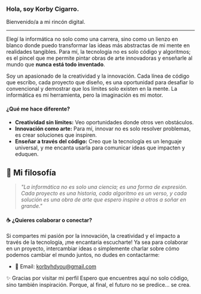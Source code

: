 ### **Hola, soy Korby Cigarro.**  
Bienvenido/a a mi rincón digital.  

---------------------------------

  Elegí la informática no solo como una carrera, sino como un lienzo en blanco donde puedo transformar las ideas más abstractas de mi mente en realidades tangibles. Para mí, la tecnología no es solo código y algoritmos; es el pincel que me permite pintar obras de arte innovadoras y enseñarle al mundo que **nunca está todo inventado**.  

Soy un apasionado de la creatividad y la innovación. Cada línea de código que escribo, cada proyecto que diseño, es una oportunidad para desafiar lo convencional y demostrar que los límites solo existen en la mente. La informática es mi herramienta, pero la imaginación es mi motor.  

#### **¿Qué me hace diferente?**  
- **Creatividad sin límites:** Veo oportunidades donde otros ven obstáculos.  
- **Innovación como arte:** Para mí, innovar no es solo resolver problemas, es crear soluciones que inspiren.  
- **Enseñar a través del código:** Creo que la tecnología es un lenguaje universal, y me encanta usarla para comunicar ideas que impacten y eduquen.  

## 🚀 **Mi filosofía**  
> *"La informática no es solo una ciencia; es una forma de expresión. Cada proyecto es una historia, cada algoritmo es un verso, y cada solución es una obra de arte que espero inspire a otros a soñar en grande."*  

#### ☕ **¿Quieres colaborar o conectar?**  
Si compartes mi pasión por la innovación, la creatividad y el impacto a través de la tecnología, ¡me encantaría escucharte! Ya sea para colaborar en un proyecto, intercambiar ideas o simplemente charlar sobre cómo podemos cambiar el mundo juntos, no dudes en contactarme:  
- 📧 Email: korbyhdyou@gmail.com  

✨ Gracias por visitar mi perfil
Espero que encuentres aquí no solo código, sino también inspiración. Porque, al final, el futuro no se predice... se crea.
